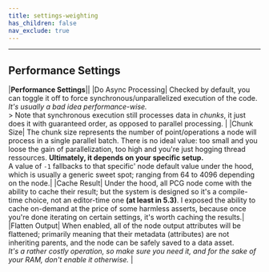```yaml
---
title: settings-weighting
has_children: false
nav_exclude: true
---
```


---
## Performance Settings

|**Performance Settings**||
|Do Async Processing| Checked by default, you can toggle it off to force synchronous/unparallelized execution of the code. *It's usually a bad idea performance-wise.*<br> > Note that synchronous execution still processes data in *chunks*, it just does it with guaranteed order, as opposed to parallel processing. |
|Chunk Size| The chunk size represents the number of point/operations a node will process in a single parallel batch. There is no ideal value: too small and you loose the gain of parallelization, too high and you're just hogging thread ressources. **Ultimately, it depends on your specific setup.**<br>A value of `-1` fallbacks to that specific' node default value under the hood, which is usually a generic sweet spot; ranging from 64 to 4096 depending on the node.|
|Cache Result| Under the hood, all PCG node come with the ability to cache their result; but the system is designed so it's a compile-time choice, not an editor-time one **(at least in 5.3)**. I exposed the ability to cache on-demand at the price of some harmless asserts, because once you're done iterating on certain settings, it's worth caching the results.|
|Flatten Output| When enabled, all of the node output attributes will be flattened; primarily meaning that their metadata (attributes) are not inheriting parents, and the node can be safely saved to a data asset.<br> *It's a rather costly operation, so make sure you need it, and for the sake of your RAM, don't enable it otherwise.* |